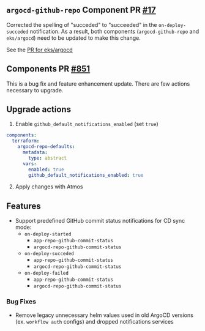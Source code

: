 ## `argocd-github-repo` Component PR [#17](https://github.com/cloudposse-terraform-components/aws-argocd-github-repo/pull/17)

Corrected the spelling of "succeded" to "succeeded" in the `on-deploy-succeded` notification. As a result, both components (`argocd-github-repo` and `eks/argocd`) need to be updated to make this change.

See the [PR for eks/argocd](https://github.com/cloudposse-terraform-components/aws-eks-argocd/pull/16)

## Components PR [#851](https://github.com/cloudposse/terraform-aws-components/pull/851)

This is a bug fix and feature enhancement update. There are few actions necessary to upgrade.

## Upgrade actions

1. Enable `github_default_notifications_enabled` (set `true`)

```yaml
components:
  terraform:
    argocd-repo-defaults:
      metadata:
        type: abstract
      vars:
        enabled: true
        github_default_notifications_enabled: true
```

2. Apply changes with Atmos

## Features

- Support predefined GitHub commit status notifications for CD sync mode:
  - `on-deploy-started`
    - `app-repo-github-commit-status`
    - `argocd-repo-github-commit-status`
  - `on-deploy-succeded`
    - `app-repo-github-commit-status`
    - `argocd-repo-github-commit-status`
  - `on-deploy-failed`
    - `app-repo-github-commit-status`
    - `argocd-repo-github-commit-status`

### Bug Fixes

- Remove legacy unnecessary helm values used in old ArgoCD versions (ex. `workflow auth` configs) and dropped
  notifications services
